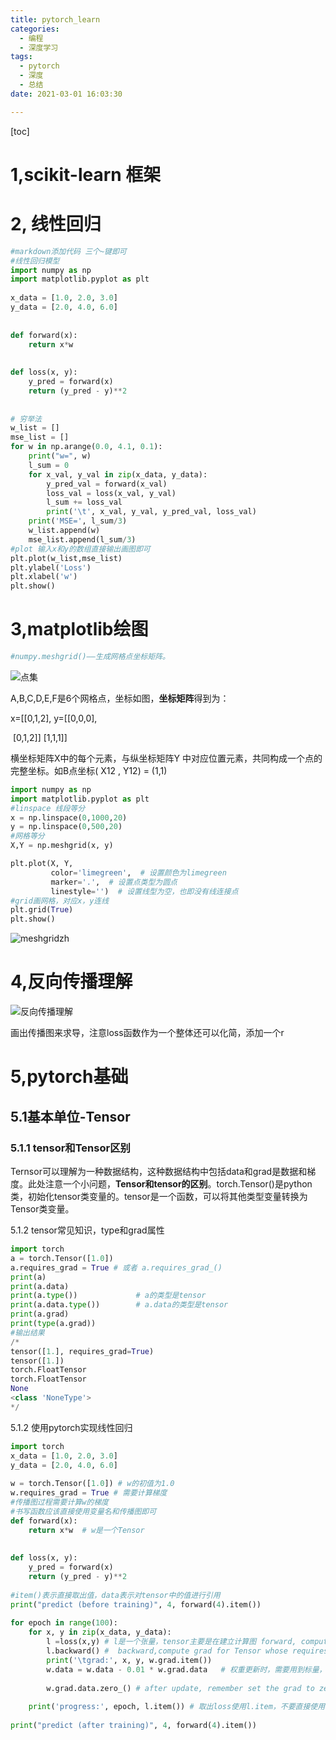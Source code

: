 ```yaml
---
title: pytorch_learn
categories:
  - 编程
  - 深度学习
tags:
  - pytorch
  - 深度
  - 总结
date: 2021-03-01 16:03:30

---
```




[toc]

# 1,scikit-learn 框架

# 2, 线性回归

``` python
#markdown添加代码 三个~键即可
#线性回归模型 
import numpy as np
import matplotlib.pyplot as plt
 
x_data = [1.0, 2.0, 3.0]
y_data = [2.0, 4.0, 6.0]
 
 
def forward(x):
    return x*w
 
 
def loss(x, y):
    y_pred = forward(x)
    return (y_pred - y)**2
 
 
# 穷举法
w_list = []
mse_list = []
for w in np.arange(0.0, 4.1, 0.1):
    print("w=", w)
    l_sum = 0
    for x_val, y_val in zip(x_data, y_data):
        y_pred_val = forward(x_val)
        loss_val = loss(x_val, y_val)
        l_sum += loss_val
        print('\t', x_val, y_val, y_pred_val, loss_val)
    print('MSE=', l_sum/3)
    w_list.append(w)
    mse_list.append(l_sum/3)
#plot 输入x和y的数组直接输出画图即可    
plt.plot(w_list,mse_list)
plt.ylabel('Loss')
plt.xlabel('w')
plt.show()  
```

# 3,matplotlib绘图

~~~python 
#numpy.meshgrid()——生成网格点坐标矩阵。
~~~

![点集](D:\git_rep\hexo\source\_posts\pytorch_learn\20180809112934345.png)

A,B,C,D,E,F是6个网格点，坐标如图，**坐标矩阵**得到为：

x=[[0,1,2],	y=[[0,0,0],

​	[0,1,2]] 		 [1,1,1]]

横坐标矩阵X中的每个元素，与纵坐标矩阵Y 中对应位置元素，共同构成一个点的完整坐标。如B点坐标( X12 , Y12) = (1,1) 

~~~python
import numpy as np
import matplotlib.pyplot as plt
#linspace 线段等分
x = np.linspace(0,1000,20)
y = np.linspace(0,500,20)
#网格等分
X,Y = np.meshgrid(x, y)

plt.plot(X, Y,
         color='limegreen',  # 设置颜色为limegreen
         marker='.',  # 设置点类型为圆点
         linestyle='')  # 设置线型为空，也即没有线连接点
#grid画网格，对应x，y连线
plt.grid(True)
plt.show()
~~~

![meshgrid](D:\git_rep\hexo\source\_posts\pytorch_learn\meshgrid.png)zh

# 4,反向传播理解

![反向传播理解](D:\git_rep\hexo\source\_posts\pytorch_learn\反向传播理解.png)

画出传播图来求导，注意loss函数作为一个整体还可以化简，添加一个r

# 5,pytorch基础

## 5.1基本单位-Tensor

### 5.1.1 tensor和Tensor区别

​    Ternsor可以理解为一种数据结构，这种数据结构中包括data和grad是数据和梯度。此处注意一个小问题，**Tensor和tensor的区别**。torch.Tensor()是python类，初始化tensor类变量的。tensor是一个函数，可以将其他类型变量转换为Tensor类变量。

5.1.2  tensor常见知识，type和grad属性

~~~python	
import torch
a = torch.Tensor([1.0])
a.requires_grad = True # 或者 a.requires_grad_()
print(a)
print(a.data)
print(a.type())             # a的类型是tensor
print(a.data.type())        # a.data的类型是tensor
print(a.grad)
print(type(a.grad))
#输出结果
/*
tensor([1.], requires_grad=True)
tensor([1.])
torch.FloatTensor
torch.FloatTensor
None
<class 'NoneType'>
*/

~~~

5.1.2 使用pytorch实现线性回归

~~~ python
import torch
x_data = [1.0, 2.0, 3.0]
y_data = [2.0, 4.0, 6.0]
 
w = torch.Tensor([1.0]) # w的初值为1.0
w.requires_grad = True # 需要计算梯度
#传播图过程需要计算w的梯度 
#书写函数应该直接使用变量名和传播图即可
def forward(x):
    return x*w  # w是一个Tensor
 
 
def loss(x, y):
    y_pred = forward(x)
    return (y_pred - y)**2
 
#item()表示直接取出值，data表示对tensor中的值进行引用
print("predict (before training)", 4, forward(4).item())
 
for epoch in range(100):
    for x, y in zip(x_data, y_data):
        l =loss(x,y) # l是一个张量，tensor主要是在建立计算图 forward, compute the loss
        l.backward() #  backward,compute grad for Tensor whose requires_grad set to True
        print('\tgrad:', x, y, w.grad.item())
        w.data = w.data - 0.01 * w.grad.data   # 权重更新时，需要用到标量，注意grad也是一个tensor
 
        w.grad.data.zero_() # after update, remember set the grad to zero
 
    print('progress:', epoch, l.item()) # 取出loss使用l.item，不要直接使用l（l是tensor会构建计算图）
 
print("predict (after training)", 4, forward(4).item())
~~~



